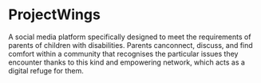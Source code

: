 # ProjectWings
A social media platform specifically designed to meet the requirements of parents of children with disabilities. Parents canconnect, discuss, and find comfort within a community that recognises the particular issues they encounter thanks to this kind and empowering network, which acts as a digital refuge for them.
